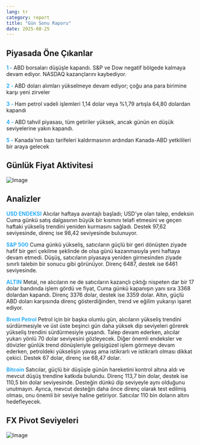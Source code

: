 ```yaml
---
lang: tr
category: report
title: "Gün Sonu Raporu"
date: 2025-08-25
---
```



<h2>Piyasada Öne Çıkanlar</h2>
<strong style="color: #2caef7;">1 - </strong> ABD borsaları düşüşle kapandı. S&P ve Dow negatif bölgede kalmaya devam ediyor. NASDAQ kazançlarını kaybediyor.


<strong style="color: #2caef7;">2 - </strong> ABD doları alımları yükselmeye devam ediyor; çoğu ana para birimine karşı yeni zirveler

<strong style="color: #2caef7;">3 - </strong> Ham petrol vadeli işlemleri 1,14 dolar veya %1,79 artışla 64,80 dolardan kapandı

<strong style="color: #2caef7;">4 - </strong> ABD tahvil piyasası, tüm getiriler yüksek, ancak günün en düşük seviyelerine yakın kapandı.


<strong style="color: #2caef7;">5 - </strong> Kanada'nın bazı tarifeleri kaldırmasının ardından Kanada-ABD yetkilileri bir araya gelecek




<h2>Günlük Fiyat Aktivitesi</h2>
<img src="https://markleighedu.github.io/img/Aug-2025/25-Aug-2025/price.jpg" alt="Image"/>

<h2>Analizler</h2>
<strong style="color: #2caef7;">USD ENDEKSI</strong> Alıcılar haftaya avantajlı başladı; USD'ye olan talep, endeksin Cuma günkü satış dalgasının büyük bir kısmını telafi etmesini ve geçen haftaki yükseliş trendini yeniden kurmasını sağladı. Destek 97,62 seviyesinde, direnç ise 98,42 seviyesinde bulunuyor.

<strong style="color: #2caef7;">S&P 500</strong> Cuma günkü yükseliş, satıcıların güçlü bir geri dönüşten ziyade hafif bir geri çekilme şeklinde de olsa günü kazanmasıyla yeni haftaya devam etmedi. Düşüş, satıcıların piyasaya yeniden girmesinden ziyade sınırlı talebin bir sonucu gibi görünüyor. Direnç 6487, destek ise 6461 seviyesinde.

<strong style="color: #2caef7;">ALTIN</strong> Metal, ne alıcıların ne de satıcıların kazançlı çıktığı nispeten dar bir 17 dolar bandında işlem gördü ve fiyat, Cuma günkü kapanışın yanı sıra 3368 dolardan kapandı. Direnç 3376 dolar, destek ise 3359 dolar. Altın, güçlü ABD doları karşısında direnç gösterdiğinden, trend ve eğilim yukarıyı işaret ediyor.

<strong style="color: #2caef7;">Brent Petrol</strong> Petrol için bir başka olumlu gün, alıcıların yükseliş trendini sürdürmesiyle ve üst üste beşinci gün daha yüksek dip seviyeleri görerek yükseliş trendini sürdürmesiyle yaşandı. Talep devam ederken, alıcılar yukarı yönlü 70 dolar seviyesini gözleyecek. Diğer önemli endeksler ve dövizler günlük trend dönüşleriyle gelişigüzel işlem görmeye devam ederken, petroldeki yükselişin yavaş ama istikrarlı ve istikrarlı olması dikkat çekici. Destek 67 dolar, direnç ise 68,47 dolar.

<strong style="color: #2caef7;">Bitcoin</strong> Satıcılar, güçlü bir düşüşle günün hareketini kontrol altına aldı ve mevcut düşüş trendine katkıda bulundu. Direnç 113,7 bin dolar, destek ise 110,5 bin dolar seviyesinde. Desteğin dünkü dip seviyeyle aynı olduğunu unutmayın. Ayrıca, mevcut desteğin daha önce direnç olarak test edilmiş olması, onu önemli bir seviye haline getiriyor. Satıcılar 110 bin doların altını hedefleyecek.



<h2>FX Pivot Seviyeleri</h2>
<img src="https://markleighedu.github.io/img/Aug-2025/25-Aug-2025/pivot.jpg" alt="Image"/>